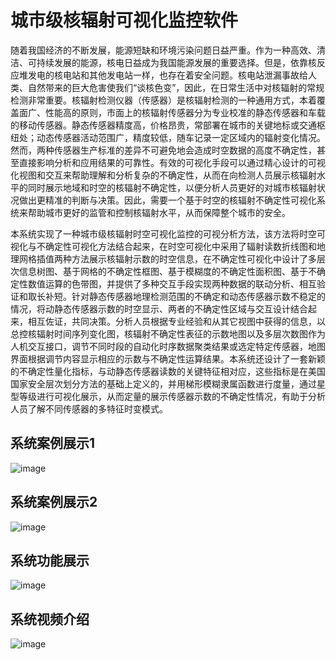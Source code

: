 # 城市级核辐射可视化监控软件

随着我国经济的不断发展，能源短缺和环境污染问题日益严重。作为一种高效、清洁、可持续发展的能源，核电日益成为我国能源发展的重要选择。但是，依靠核反应堆发电的核电站和其他发电站一样，也存在着安全问题。核电站泄漏事故给人类、自然带来的巨大危害使我们“谈核色变”，因此，在日常生活中对核辐射的常规检测非常重要。核辐射检测仪器（传感器）是核辐射检测的一种通用方式，本着覆盖面广、性能高的原则，市面上的核辐射传感器分为专业校准的静态传感器和车载的移动传感器。静态传感器精度高，价格昂贵，常部署在城市的关键地标或交通枢纽处；动态传感器活动范围广，精度较低，随车记录一定区域内的辐射变化情况。然而，两种传感器生产标准的差异不可避免地会造成时空数据的高度不确定性，甚至直接影响分析和应用结果的可靠性。有效的可视化手段可以通过精心设计的可视化视图和交互来帮助理解和分析复杂的不确定性，从而在向检测人员展示核辐射水平的同时展示地域和时空的核辐射不确定性，以便分析人员更好的对城市核辐射状况做出更精准的判断与决策。因此，需要一个基于时空的核辐射不确定性可视化系统来帮助城市更好的监管和控制核辐射水平，从而保障整个城市的安全。

本系统实现了一种城市级核辐射时空可视化监控的可视分析方法，该方法将时空可视化与不确定性可视化方法结合起来，在时空可视化中采用了辐射读数折线图和地理网格插值两种方法展示核辐射示数的时空信息，在不确定性可视化中设计了多层次信息树图、基于网格的不确定性框图、基于模糊度的不确定性面积图、基于不确定性数值运算的色带图，并提供了多种交互手段实现两种数据的联动分析、相互验证和取长补短。针对静态传感器地理检测范围的不确定和动态传感器示数不稳定的情况，将动静态传感器示数的时空显示、两者的不确定性区域与交互设计结合起来，相互佐证，共同决策。分析人员根据专业经验和从其它视图中获得的信息，以总控核辐射时间序列变化图，核辐射不确定性表征的示数地图以及多层次数图作为人机交互接口，调节不同时段的自动化时序数据聚类结果或选定特定传感器，地图界面根据调节内容显示相应的示数与不确定性运算结果。本系统还设计了一套新颖的不确定性量化指标，与动静态传感器读数的关键特征相对应，这些指标是在美国国家安全层次划分方法的基础上定义的，并用梯形模糊隶属函数进行度量，通过星型等级进行可视化展示，从而定量的展示传感器示数的不确定性情况，有助于分析人员了解不同传感器的多特征时变模式。

## 系统案例展示1
![image](https://github.com/HawkinYap/Spatio-Temporal-Uncertainties-for-Radiation-Monitoring/tree/master/assets/case1.jpg)
## 系统案例展示2
![image](https://github.com/HawkinYap/Spatio-Temporal-Uncertainties-for-Radiation-Monitoring/tree/master/assets/case2.jpg)
## 系统功能展示
![image](https://github.com/HawkinYap/Spatio-Temporal-Uncertainties-for-Radiation-Monitoring/tree/master/assets/case3.jpg)
## 系统视频介绍
![image](https://github.com/HawkinYap/Spatio-Temporal-Uncertainties-for-Radiation-Monitoring/tree/master/assets/video.gif)

 
